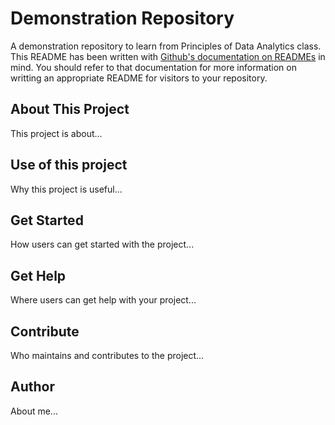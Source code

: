 # Demonstration Repository

A demonstration repository to learn from Principles of Data Analytics class.
This README has been written with [Github's documentation on READMEs](https://docs.github.com/en/repositories/managing-your-repositorys-settings-and-features/customizing-your-repository/about-readmes) in mind.
You should refer to that documentation for more information on writting an appropriate README for visitors to your repository.


## About This Project

This project is about...


## Use of this project

Why this project is useful...


## Get Started 

How users can get started with the project...


## Get Help

Where users can get help with your project...


## Contribute

Who maintains and contributes to the project...


## Author

About me...

